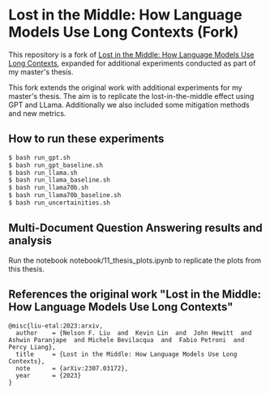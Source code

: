 # Lost in the Middle: How Language Models Use Long Contexts (Fork)

This repository is a fork of [Lost in the Middle: How Language Models Use Long Contexts](https://arxiv.org/abs/2307.03172), expanded for additional experiments conducted as part of my master's thesis.

This fork extends the original work with additional experiments for my master's thesis. The aim is to replicate the lost-in-the-middle effect using GPT and LLama.
Additionally we also included some mitigation methods and new metrics.

## How to run these experiments

```sh
$ bash run_gpt.sh
$ bash run_gpt_baseline.sh
$ bash run_llama.sh
$ bash run_llama_baseline.sh
$ bash run_llama70b.sh
$ bash run_llama70b_baseline.sh
$ bash run_uncertainities.sh
```

## Multi-Document Question Answering results and analysis

Run the notebook notebook/11_thesis_plots.ipynb to replicate the plots from this thesis.

## References the original work "Lost in the Middle: How Language Models Use Long Contexts"

```
@misc{liu-etal:2023:arxiv,
  author    = {Nelson F. Liu  and  Kevin Lin  and  John Hewitt  and Ashwin Paranjape  and Michele Bevilacqua  and  Fabio Petroni  and  Percy Liang},
  title     = {Lost in the Middle: How Language Models Use Long Contexts},
  note      = {arXiv:2307.03172},
  year      = {2023}
}
```
